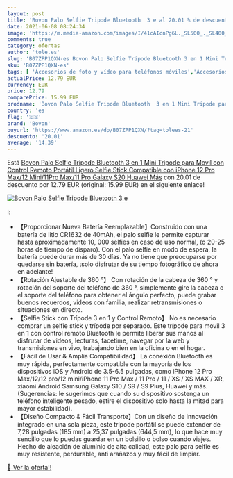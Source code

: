 ```yaml
---
layout: post
title: 'Bovon Palo Selfie Tripode Bluetooth  3 e al 20.01 % de descuento'
date: 2021-06-08 08:24:34
image: 'https://m.media-amazon.com/images/I/41cAIcnPg6L._SL500_._SL400_.jpg'
comments: true
category: ofertas
author: 'tole.es'
slug: 'B07ZPP1QXN-es Bovon Palo Selfie Tripode Bluetooth 3 en 1 Mini Tripode...'
sku: 'B07ZPP1QXN-es'
tags: [ 'Accesorios de foto y vídeo para teléfonos móviles','Accesorios para móviles','Comunicación móvil y accesorios','Electrónica','Palos selfie','bovon','iphone', ]
actualPrice: 12.79 EUR
currency: EUR
price: 12.79
comparePrice: 15.99 EUR
prodname: 'Bovon Palo Selfie Tripode Bluetooth  3 en 1 Mini Tripode para Movil con Control Remoto  Portátil  Ligero  Selfie Stick Compatible con iPhone 12 Pro Max/12 Mini/11Pro Max/11 Pro  Galaxy S20  Huawei Más'
country: 'es'
flag: '🇪🇸'
brand: 'Bovon'
buyurl: 'https://www.amazon.es/dp/B07ZPP1QXN/?tag=tolees-21'
descuento: '20.01'
average: '14.39'
---
```


Está [Bovon Palo Selfie Tripode Bluetooth  3 en 1 Mini Tripode para Movil con Control Remoto  Portátil  Ligero  Selfie Stick Compatible con iPhone 12 Pro Max/12 Mini/11Pro Max/11 Pro  Galaxy S20  Huawei Más](https://www.amazon.es/dp/B07ZPP1QXN/?tag=tolees-21) con 20.01 de descuento por 12.79 EUR (original: 15.99 EUR) en el siguiente enlace!

[![Bovon Palo Selfie Tripode Bluetooth  3 e](https://m.media-amazon.com/images/I/41cAIcnPg6L._SL500_._SL400_.jpg)](https://www.amazon.es/dp/B07ZPP1QXN/?tag=tolees-21)

ℹ️:

- 【Proporcionar Nueva Batería Reemplazable】Construido con una batería de litio CR1632 de 40mAh, el palo selfie le permite capturar hasta aproximadamente 10, 000 selfies en caso de uso normal, (o 20-25 horas de tiempo de disparo). Con el palo selfie en modo de espera, la batería puede durar más de 30 días. Ya no tiene que preocuparse por quedarse sin batería, ¡solo disfrutar de su tiempo fotográfico de ahora en adelante!
- 【Rotación Ajustable de 360 ​​°】 Con rotación de la cabeza de 360 ​​° y rotación del soporte del teléfono de 360 ​​°, simplemente gire la cabeza o el soporte del teléfono para obtener el ángulo perfecto, puede grabar buenos recuerdos, videos con familia, realizar retransmisiones o situaciones en directo.
- 【Selfie Stick con Trípode 3 en 1 y Control Remoto】 No es necesario comprar un selfie stick y trípode por separado. Este trípode para movil 3 en 1 con control remoto Bluetooth le permite liberar sus manos al disfrutar de videos, lecturas, facetime, navegar por la web y transmisiones en vivo, trabajando bien en la oficina o en el hogar.
- 【Fácil de Usar & Amplia Compatibilidad】 La conexión Bluetooth es muy rápida, perfectamente compatible con la mayoría de los dispositivos iOS y Android de 3.5-6.5 pulgadas, como iPhone 12 Pro Max/12/12 pro/12 mini/iPhone 11 Pro Max / 11 Pro / 11 / XS / XS MAX / XR, xiaomi Android Samsung Galaxy S10 / S9 / S9 Plus, Huawei y más. (Sugerencias: le sugerimos que cuando su dispositivo sostenga un teléfono inteligente pesado, estire el dispositivo solo hasta la mitad para mayor estabilidad).
- 【Diseño Compacto & Fácil Transporte】Con un diseño de innovación integrado en una sola pieza, este trípode portátil se puede extender de 7,28 pulgadas (185 mm) a 25,37 pulgadas (644,5 mm), lo que hace muy sencillo que lo puedas guardar en un bolsillo o bolso cuando viajes. Hecho de aleación de aluminio de alta calidad, este palo para selfie es muy resistente, perdurable, anti arañazos y muy fácil de limpiar.

[🛒 Ver la oferta!!](https://www.amazon.es/dp/B07ZPP1QXN/?tag=tolees-21)
